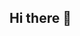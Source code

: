 ## Hi there 👋

<!--# 👋 Hi, I'm Ayush (Pulkit)  

🚀 Full-Stack Developer | Flutter & MERN Enthusiast | Cybersecurity Explorer  

I’m passionate about building apps that make life easier while keeping them **secure**.  
With a strong foundation in the **MERN stack** and **Flutter**, I create user-focused, scalable applications.  
At the same time, I explore **ethical hacking, red teaming, and cybersecurity** to merge development with security.  

---

## 👨‍💻 About Me  

- 🌱 Currently learning: **Machine Learning (01CE0715)** & **Advanced Flutter**  
- 🔒 Interested in: **Red Teaming, Ethical Hacking, Cybersecurity Projects**  
- 💡 Working on:  
  - 🩺 **AyuWell** – Flutter-based health tracking app  
  - 📅 **Doctor-Patient Appointment App** – with real-time booking & chat  
  - 🎥 **YouTube Channel – Hack and Shield** (Cybersecurity + Dev Content)  
- ✨ Fun Fact: My family calls me **Pulkit**  

---

## 🛠️ Tech Stack & Tools  

### 🚀 Languages & Frameworks  
![JavaScript](https://img.shields.io/badge/JavaScript-F7DF1E?style=for-the-badge&logo=javascript&logoColor=000)  
![Dart](https://img.shields.io/badge/Dart-0175C2?style=for-the-badge&logo=dart&logoColor=white)  
![Python](https://img.shields.io/badge/Python-3776AB?style=for-the-badge&logo=python&logoColor=white)  
![C](https://img.shields.io/badge/C-00599C?style=for-the-badge&logo=c&logoColor=white)  

### 📱 Mobile & Web  
![Flutter](https://img.shields.io/badge/Flutter-02569B?style=for-the-badge&logo=flutter&logoColor=white)  
![React](https://img.shields.io/badge/React-20232A?style=for-the-badge&logo=react&logoColor=61DAFB)  
![Node.js](https://img.shields.io/badge/Node.js-339933?style=for-the-badge&logo=node.js&logoColor=white)  
![Express](https://img.shields.io/badge/Express.js-000000?style=for-the-badge&logo=express&logoColor=white)  

### 🗄️ Databases  
![MongoDB](https://img.shields.io/badge/MongoDB-47A248?style=for-the-badge&logo=mongodb&logoColor=white)  
![Firebase](https://img.shields.io/badge/Firebase-FFCA28?style=for-the-badge&logo=firebase&logoColor=black)  

### ⚡ Tools & Platforms  
![Git](https://img.shields.io/badge/Git-F05032?style=for-the-badge&logo=git&logoColor=white)  
![GitHub](https://img.shields.io/badge/GitHub-181717?style=for-the-badge&logo=github&logoColor=white)  
![VS Code](https://img.shields.io/badge/VS%20Code-007ACC?style=for-the-badge&logo=visual-studio-code&logoColor=white)  
![Android Studio](https://img.shields.io/badge/Android%20Studio-3DDC84?style=for-the-badge&logo=android-studio&logoColor=white)  

---

## 📊 GitHub Stats  

![Ayush's GitHub stats](https://github-readme-stats.vercel.app/api?username=your-username&show_icons=true&theme=radical)  

![Top Languages](https://github-readme-stats.vercel.app/api/top-langs/?username=your-username&layout=compact&theme=radical)  

![GitHub Streak](https://github-readme-streak-stats.herokuapp.com/?user=your-username&theme=radical)  

---

## 🌐 Connect with Me  

- 💼 [LinkedIn](https://www.linkedin.com/)  
- 📝 [Blog](https://your-blog-link.com)  
- 🎥 [YouTube – Hack and Shield](https://www.youtube.com/@HackandShield)  
- 📷 [Instagram](https://instagram.com/your-username)  
- 💬 Discord: **yourDiscordName#1234**  
- 📧 Email: **your-email@example.com**  

---

## ☕ Support Me  

If you like my work and want to support my journey,  
you can **buy me a coffee** here 👇  

[![Buy Me a Coffee](https://img.shields.io/badge/☕-Buy%20Me%20a%20Coffee-orange)](https://www.buymeacoffee.com/your-link)  

---

⭐️ _“Code. Secure. Innovate.”_

